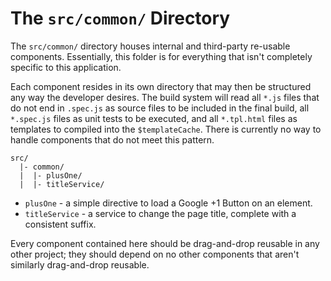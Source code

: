 # The `src/common/` Directory

The `src/common/` directory houses internal and third-party re-usable
components. Essentially, this folder is for everything that isn't completely
specific to this application.

Each component resides in its own directory that may then be structured any way
the developer desires. The build system will read all `*.js` files that do not
end in `.spec.js` as source files to be included in the final build, all
`*.spec.js` files as unit tests to be executed, and all `*.tpl.html` files as
templates to compiled into the `$templateCache`. There is currently no way to
handle components that do not meet this pattern.

```
src/
  |- common/
  |  |- plusOne/
  |  |- titleService/
```

- `plusOne` - a simple directive to load a Google +1 Button on an element.
- `titleService` - a service to change the page title, complete with a
  consistent suffix.

Every component contained here should be drag-and-drop reusable in any other 
project; they should depend on no other components that aren't similarly 
drag-and-drop reusable.
